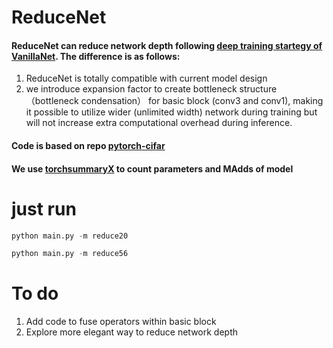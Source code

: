 # ReduceNet
####  ReduceNet can reduce network depth following [deep training startegy of VanillaNet](https://arxiv.org/abs/2305.12972). The difference is as follows:
1. ReduceNet is totally compatible with current model design
2. we introduce expansion factor to create bottleneck structure （bottleneck condensation） for basic block (conv3 and conv1), making it possible to utilize wider (unlimited width) network during training but will not increase extra computational overhead during inference.


#### Code is based on repo [pytorch-cifar](https://github.com/kuangliu/pytorch-cifar)

#### We use [torchsummaryX](https://github.com/nmhkahn/torchsummaryX) to count parameters and MAdds of model




# just run
```python
python main.py -m reduce20
```
```python
python main.py -m reduce56
```



# To do

1. Add code to fuse operators within basic block
2. Explore more elegant way to reduce network depth





